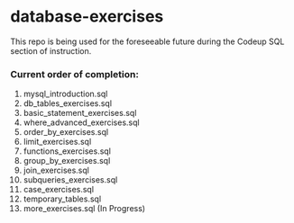 # database-exercises

This repo is being used for the foreseeable future during the Codeup SQL section of instruction.

### Current order of completion:
01. mysql_introduction.sql
02. db_tables_exercises.sql
03. basic_statement_exercises.sql
04. where_advanced_exercises.sql
05. order_by_exercises.sql
06. limit_exercises.sql
07. functions_exercises.sql
08. group_by_exercises.sql
09. join_exercises.sql
10. subqueries_exercises.sql
11. case_exercises.sql
12. temporary_tables.sql
13. more_exercises.sql (In Progress)